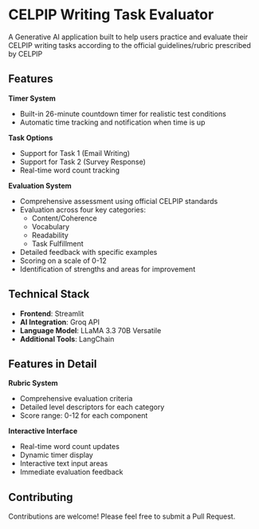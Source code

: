 # CELPIP Writing Task Evaluator

A Generative AI application built to help users practice and evaluate their CELPIP writing tasks according to the official guidelines/rubric prescribed by CELPIP

## Features

**Timer System**
- Built-in 26-minute countdown timer for realistic test conditions
- Automatic time tracking and notification when time is up

**Task Options**
- Support for Task 1 (Email Writing)
- Support for Task 2 (Survey Response)
- Real-time word count tracking

**Evaluation System**
- Comprehensive assessment using official CELPIP standards
- Evaluation across four key categories:
  - Content/Coherence
  - Vocabulary
  - Readability
  - Task Fulfillment
- Detailed feedback with specific examples
- Scoring on a scale of 0-12
- Identification of strengths and areas for improvement

## Technical Stack

- **Frontend**: Streamlit
- **AI Integration**: Groq API
- **Language Model**: LLaMA 3.3 70B Versatile
- **Additional Tools**: LangChain

## Features in Detail

**Rubric System**
- Comprehensive evaluation criteria
- Detailed level descriptors for each category
- Score range: 0-12 for each component

**Interactive Interface**
- Real-time word count updates
- Dynamic timer display
- Interactive text input areas
- Immediate evaluation feedback

## Contributing

Contributions are welcome! Please feel free to submit a Pull Request.
